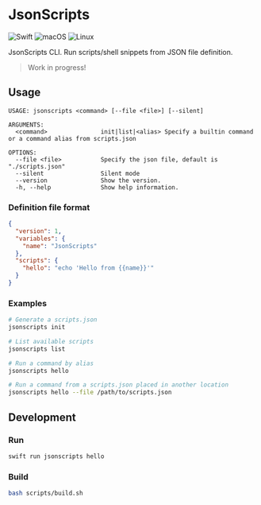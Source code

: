 # JsonScripts

![Swift](https://img.shields.io/badge/swift-F54A2A?style=for-the-badge&logo=swift&logoColor=white)
![macOS](https://img.shields.io/badge/mac%20os-000000?style=for-the-badge&logo=macos&logoColor=F0F0F0)
![Linux](https://img.shields.io/badge/Linux-FCC624?style=for-the-badge&logo=linux&logoColor=black)

JsonScripts CLI.
Run scripts/shell snippets from JSON file definition.

> Work in progress!

## Usage

```
USAGE: jsonscripts <command> [--file <file>] [--silent]

ARGUMENTS:
  <command>               init|list|<alias> Specify a builtin command or a command alias from scripts.json

OPTIONS:
  --file <file>           Specify the json file, default is "./scripts.json"
  --silent                Silent mode
  --version               Show the version.
  -h, --help              Show help information.
```

### Definition file format

```json
{
  "version": 1,
  "variables": {
    "name": "JsonScripts"
  },
  "scripts": {
    "hello": "echo 'Hello from {{name}}'"
  }
}
```

### Examples

```sh
# Generate a scripts.json
jsonscripts init

# List available scripts
jsonscripts list

# Run a command by alias
jsonscripts hello

# Run a command from a scripts.json placed in another location
jsonscripts hello --file /path/to/scripts.json
```

## Development

### Run

```sh
swift run jsonscripts hello
```

### Build

```sh
bash scripts/build.sh
```
